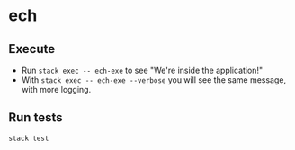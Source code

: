 # ech

## Execute  

* Run `stack exec -- ech-exe` to see "We're inside the application!"
* With `stack exec -- ech-exe --verbose` you will see the same message, with more logging.

## Run tests

`stack test`
